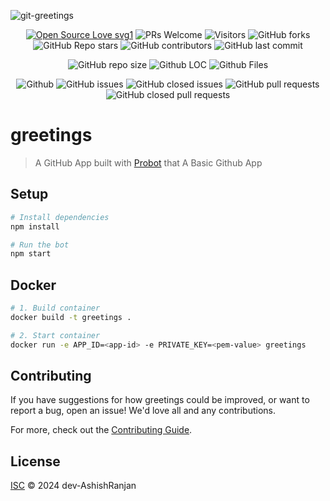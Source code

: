 ![git-greetings](https://socialify.git.ci/dev-AshishRanjan/git-greetings/image?description=1&font=KoHo&forks=1&issues=1&language=1&owner=1&pulls=1&stargazers=1&theme=Auto)

<div align="center">
 <p>
   
[![Open Source Love svg1](https://badges.frapsoft.com/os/v1/open-source.svg?v=103)](https://github.com/ellerbrock/open-source-badges/)
![PRs Welcome](https://img.shields.io/badge/PRs-welcome-brightgreen.svg?style=flat)
![Visitors](https://api.visitorbadge.io/api/visitors?path=dev-AshishRanjan%2Fgit-greetings%20&countColor=%23263759&style=flat)
![GitHub forks](https://img.shields.io/github/forks/dev-AshishRanjan/git-greetings)
![GitHub Repo stars](https://img.shields.io/github/stars/dev-AshishRanjan/git-greetings)
![GitHub contributors](https://img.shields.io/github/contributors/dev-AshishRanjan/git-greetings)
![GitHub last commit](https://img.shields.io/github/last-commit/dev-AshishRanjan/git-greetings)
  
![GitHub repo size](https://img.shields.io/github/repo-size/dev-AshishRanjan/git-greetings)
![Github LOC](https://tokei.rs/b1/github/dev-AshishRanjan/git-greetings)
![Github Files](https://tokei.rs/b1/github/dev-AshishRanjan/git-greetings?category=files)

![Github](https://img.shields.io/github/license/dev-AshishRanjan/git-greetings)
![GitHub issues](https://img.shields.io/github/issues/dev-AshishRanjan/git-greetings)
![GitHub closed issues](https://img.shields.io/github/issues-closed-raw/dev-AshishRanjan/git-greetings)
![GitHub pull requests](https://img.shields.io/github/issues-pr/dev-AshishRanjan/git-greetings)
![GitHub closed pull requests](https://img.shields.io/github/issues-pr-closed/dev-AshishRanjan/git-greetings)

 </p>
</div>

# greetings

> A GitHub App built with [Probot](https://github.com/probot/probot) that A Basic Github App

## Setup

```sh
# Install dependencies
npm install

# Run the bot
npm start
```

## Docker

```sh
# 1. Build container
docker build -t greetings .

# 2. Start container
docker run -e APP_ID=<app-id> -e PRIVATE_KEY=<pem-value> greetings
```

## Contributing

If you have suggestions for how greetings could be improved, or want to report a bug, open an issue! We'd love all and any contributions.

For more, check out the [Contributing Guide](CONTRIBUTING.md).

## License

[ISC](LICENSE) © 2024 dev-AshishRanjan
